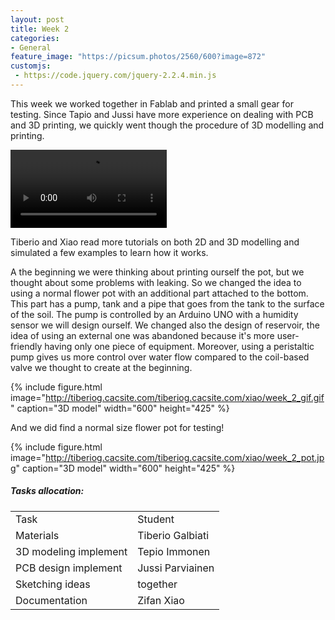 ```yaml
---
layout: post
title: Week 2
categories:
- General
feature_image: "https://picsum.photos/2560/600?image=872"
customjs:
 - https://code.jquery.com/jquery-2.2.4.min.js
---
```

<link rel="stylesheet" type="text/css" media="all" href="../style.css" />

<p>This week we worked together in Fablab and printed a small gear for testing. Since Tapio and Jussi have more experience on dealing with PCB and 3D printing, we quickly went though the procedure of 3D modelling and printing.
</p>
<video controls width="250">
    <source src="http://tiberiog.cacsite.com/tiberiog.cacsite.com/xiao/week_2_video.mp4" type="video/mp4">
    Your browser does not support HTML5 mp4 video.
</video>  
<p>


Tiberio and Xiao read more tutorials on both 2D and 3D modelling and simulated a few examples to learn how it works. </p>
<p>A the beginning we were thinking about printing ourself the pot, but we thought about some problems with leaking. So we changed the idea to using a normal flower pot with an additional part attached to the bottom. This part has a pump, tank and a pipe that goes from the tank to the surface of the soil. The pump is controlled by an Arduino UNO with a humidity sensor we will design ourself.
We changed also the design of reservoir, the idea of using an external one was abandoned because it's more user-friendly having only one piece of equipment. Moreover, using a peristaltic pump gives us more control over water flow compared to the coil-based valve we thought to create at the beginning.
</p>  



{% include figure.html image="http://tiberiog.cacsite.com/tiberiog.cacsite.com/xiao/week_2_gif.gif" caption="3D model" width="600" height="425" %}

<p>And we did find a normal size flower pot for testing!</p>

{% include figure.html image="http://tiberiog.cacsite.com/tiberiog.cacsite.com/xiao/week_2_pot.jpg" caption="3D model" width="600" height="425" %}

##### Tasks allocation:
<table style= "word-wrap:break-word;word-break:break-all;">
<tr>
<td>Task </td>
<td>Student</td>
</tr>
<tr>
<td>Materials </td>
<td>Tiberio Galbiati</td>
</tr>
<tr>
<td>3D modeling implement</td>
<td>Tepio Immonen</td>
</tr>
<tr>
<td>PCB design implement</td>
<td> Jussi Parviainen</td>
</tr>
<tr>
<td>Sketching ideas</td>
<td>together</td>
</tr>
<tr>
<td>Documentation</td>
<td>Zifan Xiao</td>
</tr>
</table>
